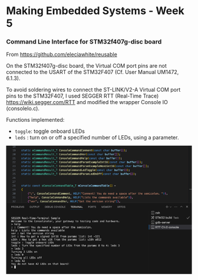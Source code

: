 # Making Embedded Systems - Week 5

### Command Line Interface for STM32f407g-disc board

From https://github.com/eleciawhite/reusable 

On the STM32f407g-disc board, the Virtual COM port pins are not connected to the USART of the STM32F407 (Cf. User Manual UM1472, 6.1.3).

To avoid soldering wires to connect the ST-LINK/V2-A Virtual COM port pins to the STM32F407, I used SEGGER RTT (Real-Time Trace) https://wiki.segger.com/RTT and modified the wrapper Console IO (consoleIo.c).

Functions implemented:

- `toggle`: toggle onboard LEDs
- `leds` : turn on or off a specified number of LEDs, using a parameter.

<img src="commands.png" alt="Getting started" />





